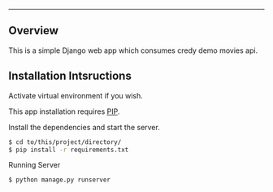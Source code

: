 
---

## Overview

This is a simple Django web app which consumes credy demo movies api.

## Installation Intsructions

Activate virtual environment if you wish.

This app installation requires [PIP](https://pip.pypa.io/en/stable/).

Install the dependencies and start the server.

```sh
$ cd to/this/project/directory/
$ pip install -r requirements.txt
```

Running Server

```sh
$ python manage.py runserver
```
